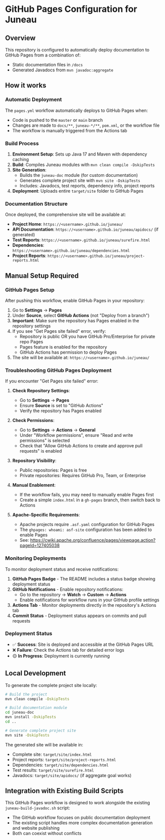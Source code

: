 <!--
 ***************************************************************************************************************************
 * Licensed to the Apache Software Foundation (ASF) under one or more contributor license agreements.  See the NOTICE file *
 * distributed with this work for additional information regarding copyright ownership.  The ASF licenses this file        *
 * to you under the Apache License, Version 2.0 (the "License"); you may not use this file except in compliance            *
 * with the License.  You may obtain a copy of the License at                                                              *
 *                                                                                                                         *
 *  http://www.apache.org/licenses/LICENSE-2.0                                                                             *
 *                                                                                                                         *
 * Unless required by applicable law or agreed to in writing, software distributed under the License is distributed on an  *
 * "AS IS" BASIS, WITHOUT WARRANTIES OR CONDITIONS OF ANY KIND, either express or implied.  See the License for the        *
 * specific language governing permissions and limitations under the License.                                              *
 ***************************************************************************************************************************
-->
# GitHub Pages Configuration for Juneau

## Overview

This repository is configured to automatically deploy documentation to GitHub Pages from a combination of:
- Static documentation files in `/docs`
- Generated Javadocs from `mvn javadoc:aggregate`

## How it works

### Automatic Deployment
The `pages.yml` workflow automatically deploys to GitHub Pages when:
- Code is pushed to the `master` or `main` branch
- Changes are made to `docs/**`, `juneau-*/**`, `pom.xml`, or the workflow file
- The workflow is manually triggered from the Actions tab

### Build Process
1. **Environment Setup**: Sets up Java 17 and Maven with dependency caching
2. **Build**: Compiles Juneau modules with `mvn clean compile -DskipTests`
3. **Site Generation**:
   - Builds the `juneau-doc` module (for custom documentation)
   - Generates complete project site with `mvn site -DskipTests`
   - Includes: Javadocs, test reports, dependency info, project reports
4. **Deployment**: Uploads entire `target/site` folder to GitHub Pages

### Documentation Structure
Once deployed, the comprehensive site will be available at:
- **Project Home**: `https://<username>.github.io/juneau/`
- **API Documentation**: `https://<username>.github.io/juneau/apidocs/` (if generated)
- **Test Reports**: `https://<username>.github.io/juneau/surefire.html`
- **Dependencies**: `https://<username>.github.io/juneau/dependencies.html`
- **Project Reports**: `https://<username>.github.io/juneau/project-reports.html`

## Manual Setup Required

### GitHub Pages Setup
After pushing this workflow, enable GitHub Pages in your repository:

1. Go to **Settings** → **Pages**
2. Under **Source**, select **GitHub Actions** (not "Deploy from a branch")
3. **Important**: Make sure the repository has Pages enabled in the repository settings
4. If you see "Get Pages site failed" error, verify:
   - Repository is public OR you have GitHub Pro/Enterprise for private repo Pages
   - Pages feature is enabled for the repository
   - GitHub Actions has permission to deploy Pages
5. The site will be available at: `https://<username>.github.io/juneau/`

### Troubleshooting GitHub Pages Deployment

If you encounter "Get Pages site failed" error:

1. **Check Repository Settings**:
   - Go to **Settings** → **Pages**
   - Ensure **Source** is set to "GitHub Actions"
   - Verify the repository has Pages enabled

2. **Check Permissions**:
   - Go to **Settings** → **Actions** → **General**
   - Under "Workflow permissions", ensure "Read and write permissions" is selected
   - Check that "Allow GitHub Actions to create and approve pull requests" is enabled

3. **Repository Visibility**:
   - Public repositories: Pages is free
   - Private repositories: Requires GitHub Pro, Team, or Enterprise

4. **Manual Enablement**:
   - If the workflow fails, you may need to manually enable Pages first
   - Create a simple `index.html` in a `gh-pages` branch, then switch back to Actions

5. **Apache-Specific Requirements**:
   - Apache projects require `.asf.yaml` configuration for GitHub Pages
   - The `ghpages: whoami: asf-site` configuration has been added to enable Pages
   - See: https://cwiki.apache.org/confluence/pages/viewpage.action?pageId=127405038

### Monitoring Deployments
To monitor deployment status and receive notifications:

1. **GitHub Pages Badge** - The README includes a status badge showing deployment status
2. **GitHub Notifications** - Enable repository notifications:
   - Go to the repository → **Watch** → **Custom** → **Actions**
   - Enable notifications for workflow runs in your GitHub profile settings
3. **Actions Tab** - Monitor deployments directly in the repository's Actions tab
4. **Commit Status** - Deployment status appears on commits and pull requests

### Deployment Status
- ✅ **Success**: Site is deployed and accessible at the GitHub Pages URL
- ❌ **Failure**: Check the Actions tab for detailed error logs
- 🟡 **In Progress**: Deployment is currently running

## Local Development

To generate the complete project site locally:

```bash
# Build the project
mvn clean compile -DskipTests

# Build documentation module
cd juneau-doc
mvn install -DskipTests
cd ..

# Generate complete project site
mvn site -DskipTests
```

The generated site will be available in:
- Complete site: `target/site/index.html`
- Project reports: `target/site/project-reports.html`
- Dependencies: `target/site/dependencies.html`
- Test results: `target/site/surefire.html`
- Javadocs: `target/site/apidocs/` (if aggregate goal works)

## Integration with Existing Build Scripts

This GitHub Pages workflow is designed to work alongside the existing `juneau-build-javadoc.sh` script:
- The GitHub workflow focuses on public documentation deployment
- The existing script handles more complex documentation generation and website publishing
- Both can coexist without conflicts
